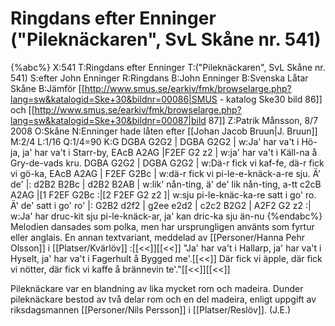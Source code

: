 # Ringdans efter Enninger  ("Pileknäckaren", SvL Skåne nr. 541)

{%abc%}
X:541
T:Ringdans efter Enninger 
T:("Pileknäckaren", SvL Skåne nr. 541)
S:efter John Enninger
R:Ringdans
B:John Enninger
B:Svenska Låtar Skåne
B:Jämför [[http://www.smus.se/earkiv/fmk/browselarge.php?lang=sw&katalogid=Ske+30&bildnr=00086|SMUS - katalog Ske30 bild 86]] och [[http://www.smus.se/earkiv/fmk/browselarge.php?lang=sw&katalogid=Ske+30&bildnr=00087|bild 87]]
Z:Patrik Månsson, 8/7 2008
O:Skåne
N:Enninger hade låten efter [[Johan Jacob Bruun|J. Bruun]]
M:2/4
L:1/16
Q:1/4=90
K:G
DGBA G2G2 | DGBA G2G2 |
w:Ja' har va't i Hö-ja, ja' har va't i Starr-by, 
EAcB A2AG |F2EF G2 z2 |
w:ja' har va't i Käll-na å Gry-de-vads kru. 
DGBA G2G2 | DGBA G2G2 |
w:Dä-r fick vi kaf-fe, dä-r fick vi gö-ka, 
EAcB A2AG | F2EF G2Bc |
w:dä-r fick vi pi-le-e-knäck-a-re sju. Ä' de'
|: d2B2 B2Bc | d2B2 B2AB | 
w:lik' nån-ting, ä' de' lik nån-ting, a-tt
c2cB A2AG |[1 F2EF G2Bc  :|[2 F2EF G2 z2 ]| 
w:sju pi-le-knäc-ka-re satt i go' ro. Ä' de' satt i go' ro'
|: G2B2 d2f2 | g2ee e2d2 | c2c2 B2G2 | A2F2 G2 z2 :|
w:Ja' har druc-kit sju pi-le-knäck-ar, ja' kan dric-ka sju än-nu
{%endabc%}
Melodien dansades som polka, men har ursprungligen använts som fyrtur eller anglais. En annan textvariant, meddelad av [[Personer/Hanna Pehr Olsson]] i [[Platser/Kvärlöv]] :[[<<]][[<<]]
"Ja' har va't i Hallarp, ja' har va't i Hyselt, ja' har va't i Fagerhult å Bygged me'.[[<<]]
Där fick vi äpple, där fick vi nötter, där fick vi kaffe å brännevin te'."[[<<]][[<<]]

Pileknäckare var en blandning av lika mycket rom och madeira. Dunder pileknäckare bestod av två delar rom och en del madeira, enligt uppgift av riksdagsmannen [[Personer/Nils Persson]] i [[Platser/Reslöv]]. (J.E.)

